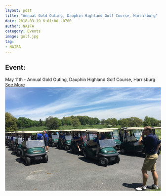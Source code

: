 ```yaml
---
layout: post
title: "Annual Gold Outing, Dauphin Highland Golf Course, Harrisburg"
date: 2018-03-19 6:01:00 -0700
author: NAIFA
category: Events
image: golf.jpg
tag:
- NAIFA
---
```


## Event:
May 11th - Annual Gold Outing, Dauphin Highland Golf Course, Harrisburg: [See More](/images/2018_NAIFA_Golf_Brochure.pdf)
![Golf Photo 1](/images/posts/2018-05-11-2018-Golf1.jpg)
